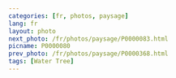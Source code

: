 ```yaml
---
categories: [fr, photos, paysage]
lang: fr
layout: photo
next_photo: /fr/photos/paysage/P0000083.html
picname: P0000080
prev_photo: /fr/photos/paysage/P0000368.html
tags: [Water Tree]
---
```

